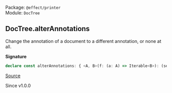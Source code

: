 Package: `@effect/printer`<br />
Module: `DocTree`<br />

## DocTree.alterAnnotations

Change the annotation of a document to a different annotation, or none at
all.

**Signature**

```ts
declare const alterAnnotations: { <A, B>(f: (a: A) => Iterable<B>): (self: DocTree<A>) => DocTree<B>; <A, B>(self: DocTree<A>, f: (a: A) => Iterable<B>): DocTree<B>; }
```

[Source](https://github.com/Effect-TS/effect/tree/main/packages/printer/src/DocTree.ts#L251)

Since v1.0.0
